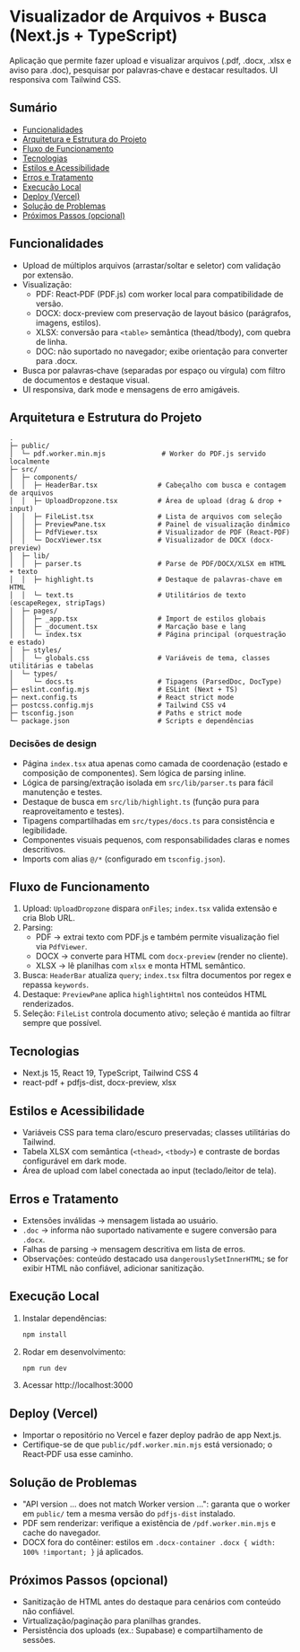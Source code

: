 # Visualizador de Arquivos + Busca (Next.js + TypeScript)

Aplicação que permite fazer upload e visualizar arquivos (.pdf, .docx, .xlsx e aviso para .doc), pesquisar por palavras‑chave e destacar resultados. UI responsiva com Tailwind CSS.

## Sumário
- [Funcionalidades](#funcionalidades)
- [Arquitetura e Estrutura do Projeto](#arquitetura-e-estrutura-do-projeto)
- [Fluxo de Funcionamento](#fluxo-de-funcionamento)
- [Tecnologias](#tecnologias)
- [Estilos e Acessibilidade](#estilos-e-acessibilidade)
- [Erros e Tratamento](#erros-e-tratamento)
- [Execução Local](#execução-local)
- [Deploy (Vercel)](#deploy-vercel)
- [Solução de Problemas](#solução-de-problemas)
- [Próximos Passos (opcional)](#próximos-passos-opcional)

## Funcionalidades
- Upload de múltiplos arquivos (arrastar/soltar e seletor) com validação por extensão.
- Visualização:
  - PDF: React‑PDF (PDF.js) com worker local para compatibilidade de versão.
  - DOCX: docx-preview com preservação de layout básico (parágrafos, imagens, estilos).
  - XLSX: conversão para `<table>` semântica (thead/tbody), com quebra de linha.
  - DOC: não suportado no navegador; exibe orientação para converter para .docx.
- Busca por palavras‑chave (separadas por espaço ou vírgula) com filtro de documentos e destaque visual.
- UI responsiva, dark mode e mensagens de erro amigáveis.

## Arquitetura e Estrutura do Projeto
```
.
├─ public/
│  └─ pdf.worker.min.mjs              # Worker do PDF.js servido localmente
├─ src/
│  ├─ components/
│  │  ├─ HeaderBar.tsx               # Cabeçalho com busca e contagem de arquivos
│  │  ├─ UploadDropzone.tsx          # Área de upload (drag & drop + input)
│  │  ├─ FileList.tsx                # Lista de arquivos com seleção
│  │  ├─ PreviewPane.tsx             # Painel de visualização dinâmico
│  │  ├─ PdfViewer.tsx               # Visualizador de PDF (React‑PDF)
│  │  └─ DocxViewer.tsx              # Visualizador de DOCX (docx-preview)
│  ├─ lib/
│  │  ├─ parser.ts                   # Parse de PDF/DOCX/XLSX em HTML + texto
│  │  ├─ highlight.ts                # Destaque de palavras‑chave em HTML
│  │  └─ text.ts                     # Utilitários de texto (escapeRegex, stripTags)
│  ├─ pages/
│  │  ├─ _app.tsx                    # Import de estilos globais
│  │  ├─ _document.tsx               # Marcação base e lang
│  │  └─ index.tsx                   # Página principal (orquestração e estado)
│  ├─ styles/
│  │  └─ globals.css                 # Variáveis de tema, classes utilitárias e tabelas
│  └─ types/
│     └─ docs.ts                     # Tipagens (ParsedDoc, DocType)
├─ eslint.config.mjs                 # ESLint (Next + TS)
├─ next.config.ts                    # React strict mode
├─ postcss.config.mjs                # Tailwind CSS v4
├─ tsconfig.json                     # Paths e strict mode
└─ package.json                      # Scripts e dependências
```

### Decisões de design
- Página `index.tsx` atua apenas como camada de coordenação (estado e composição de componentes). Sem lógica de parsing inline.
- Lógica de parsing/extração isolada em `src/lib/parser.ts` para fácil manutenção e testes.
- Destaque de busca em `src/lib/highlight.ts` (função pura para reaproveitamento e testes).
- Tipagens compartilhadas em `src/types/docs.ts` para consistência e legibilidade.
- Componentes visuais pequenos, com responsabilidades claras e nomes descritivos.
- Imports com alias `@/*` (configurado em `tsconfig.json`).

## Fluxo de Funcionamento
1. Upload: `UploadDropzone` dispara `onFiles`; `index.tsx` valida extensão e cria Blob URL.
2. Parsing:
   - PDF → extrai texto com PDF.js e também permite visualização fiel via `PdfViewer`.
   - DOCX → converte para HTML com `docx-preview` (render no cliente).
   - XLSX → lê planilhas com `xlsx` e monta HTML semântico.
3. Busca: `HeaderBar` atualiza `query`; `index.tsx` filtra documentos por regex e repassa `keywords`.
4. Destaque: `PreviewPane` aplica `highlightHtml` nos conteúdos HTML renderizados.
5. Seleção: `FileList` controla documento ativo; seleção é mantida ao filtrar sempre que possível.

## Tecnologias
- Next.js 15, React 19, TypeScript, Tailwind CSS 4
- react-pdf + pdfjs-dist, docx-preview, xlsx

## Estilos e Acessibilidade
- Variáveis CSS para tema claro/escuro preservadas; classes utilitárias do Tailwind.
- Tabela XLSX com semântica (`<thead>`, `<tbody>`) e contraste de bordas configurável em dark mode.
- Área de upload com label conectada ao input (teclado/leitor de tela).

## Erros e Tratamento
- Extensões inválidas → mensagem listada ao usuário.
- `.doc` → informa não suportado nativamente e sugere conversão para `.docx`.
- Falhas de parsing → mensagem descritiva em lista de erros.
- Observações: conteúdo destacado usa `dangerouslySetInnerHTML`; se for exibir HTML não confiável, adicionar sanitização.

## Execução Local
1. Instalar dependências:
   ```bash
   npm install
   ```
2. Rodar em desenvolvimento:
   ```bash
   npm run dev
   ```
3. Acessar http://localhost:3000

## Deploy (Vercel)
- Importar o repositório no Vercel e fazer deploy padrão de app Next.js.
- Certifique-se de que `public/pdf.worker.min.mjs` está versionado; o React‑PDF usa esse caminho.

## Solução de Problemas
- "API version ... does not match Worker version ...": garanta que o worker em `public/` tem a mesma versão do `pdfjs-dist` instalado.
- PDF sem renderizar: verifique a existência de `/pdf.worker.min.mjs` e cache do navegador.
- DOCX fora do contêiner: estilos em `.docx-container .docx { width: 100% !important; }` já aplicados.

## Próximos Passos (opcional)
- Sanitização de HTML antes do destaque para cenários com conteúdo não confiável.
- Virtualização/paginação para planilhas grandes.
- Persistência dos uploads (ex.: Supabase) e compartilhamento de sessões.

